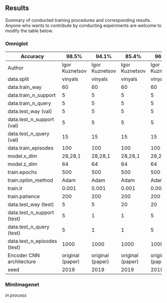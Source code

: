 ## Results

Summary of conducted training procedures and corresponding results. Anyone who wants to contribute by conducting experiments are welcome to modify the table below.


### Omniglot

| Accuracy                    | 98.5%            | 94.1%            | 85.4%            | 96.3%            |
|-----------------------------|------------------|------------------|------------------|------------------|
| Author                      | Igor Kuznetsov   | Igor Kuznetsov   | Igor Kuznetsov   | Igor Kuznetsov   |
| data.split                  | vinyals          | vinyals          | vinyals          | vinyals          |
| data.train_way              | 60               | 60               | 60               | 60               |
| data.train_n_support        | 5                | 5                | 5                | 5                |
| data.train_n_query          | 5                | 5                | 5                | 5                |
| data.test_way (val)         | 5                | 5                | 5                | 5                |
| data.test_n_support (val)   | 5                | 5                | 5                | 5                |
| data.test_n_query (val)     | 15               | 15               | 15               | 15               |
| data.train_episodes         | 100              | 100              | 100              | 100              |
| model.x_dim                 | 28,28,1          | 28,28,1          | 28,28,1          | 28,28,1          |
| model.z_dim                 | 64               | 64               | 64               | 64               |
| train.epochs                | 500              | 500              | 500              | 500              |
| train.optim_method          | Adam             | Adam             | Adam             | Adam             |
| train.lr                    | 0.001            | 0.001            | 0.001            | 0.001            |
| train.patience              | 200              | 200              | 200              | 200              |
| data.test_way (test)        | 5                | 5                | 20               | 20               |
| data.test_n_support (test)  | 5                | 1                | 1                | 5                |
| data.test_n_query (test)    | 5                | 1                | 1                | 5                |
| data.test_n_episodes (test) | 1000             | 1000             | 1000             | 1000             |
| Encoder CNN architecture    | original (paper) | original (paper) | original (paper) | original (paper) |
| seed                        | 2019             | 2019             | 2019             | 2019             |

### MiniImagenet
_in process_